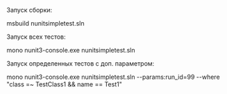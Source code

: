 Запуск сборки:

msbuild nunitsimpletest.sln

Запуск всех тестов:

mono nunit3-console.exe nunitsimpletest.sln

Запуск определенных тестов с доп. параметром:

mono nunit3-console.exe nunitsimpletest.sln --params:run_id=99 --where "class =~ TestClass1 && name == Test1"
